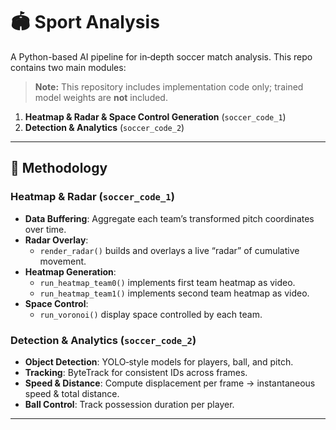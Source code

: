 # 🏟️ Sport Analysis

A Python-based AI pipeline for in‑depth soccer match analysis. This repo contains two main modules:

> **Note:** This repository includes implementation code only; trained model weights are **not** included.
1. **Heatmap & Radar & Space Control Generation** (`soccer_code_1`)  
2. **Detection & Analytics** (`soccer_code_2`)  

---

## 🧠 Methodology

### Heatmap & Radar (`soccer_code_1`)
- **Data Buffering**: Aggregate each team’s transformed pitch coordinates over time.
- **Radar Overlay**:  
  - `render_radar()` builds and overlays a live “radar” of cumulative movement.
- **Heatmap Generation**:  
  - `run_heatmap_team0()` implements first team heatmap as video.
  - `run_heatmap_team1()` implements second team heatmap as video.  
- **Space Control**: 
  - `run_voronoi()` display space controlled by each team.

### Detection & Analytics (`soccer_code_2`)
- **Object Detection**: YOLO‑style models for players, ball, and pitch.  
- **Tracking**: ByteTrack for consistent IDs across frames.  
- **Speed & Distance**: Compute displacement per frame → instantaneous speed & total distance.  
- **Ball Control**: Track possession duration per player.

---
